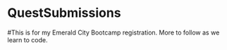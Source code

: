 # QuestSubmissions

#This is for my Emerald City Bootcamp registration.
More to follow as we learn to code. 
